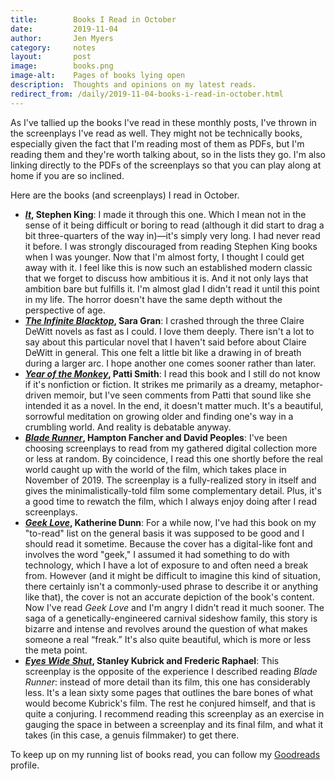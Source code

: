 ```yaml
---
title:        Books I Read in October
date:         2019-11-04
author:       Jen Myers
category:     notes
layout:       post
image:        books.png
image-alt:    Pages of books lying open
description:  Thoughts and opinions on my latest reads.
redirect_from: /daily/2019-11-04-books-i-read-in-october.html
---
```


As I've tallied up the books I've read in these monthly posts, I've thrown in the screenplays I've read as well. They might not be technically books, especially given the fact that I'm reading most of them as PDFs, but I'm reading them and they're worth talking about, so in the lists they go. I'm also linking directly to the PDFs of the screenplays so that you can play along at home if you are so inclined.

Here are the books (and screenplays) I read in October.

<!-- more -->

- __[_It_](https://www.goodreads.com/book/show/27877138-it), Stephen King__: I made it through this one. Which I mean not in the sense of it being difficult or boring to read (although it did start to drag a bit three-quarters of the way in)—it's simply very long. I had never read it before. I was strongly discouraged from reading Stephen King books when I was younger. Now that I'm almost forty, I thought I could get away with it. I feel like this is now such an established modern classic that we forget to discuss how ambitious it is. And it not only lays that ambition bare but fulfills it. I'm almost glad I didn't read it until this point in my life. The horror doesn't have the same depth without the perspective of age.
- __[_The Infinite Blacktop_](https://www.goodreads.com/book/show/38532150-the-infinite-blacktop), Sara Gran__: I crashed through the three Claire DeWitt novels as fast as I could. I love them deeply. There isn't a lot to say about this particular novel that I haven't said before about Claire DeWitt in general. This one felt a little bit like a drawing in of breath during a larger arc. I hope another one comes sooner rather than later.
- __[_Year of the Monkey_](https://www.goodreads.com/book/show/44776548-year-of-the-monkey), Patti Smith__: I read this book and I still do not know if it's nonfiction or fiction. It strikes me primarily as a dreamy, metaphor-driven memoir, but I've seen comments from Patti that sound like she intended it as a novel. In the end, it doesn't matter much. It's a beautiful, sorrowful meditation on growing older and finding one's way in a crumbling world. And reality is debatable anyway.
- __[_Blade Runner_](http://www.dailyscript.com/scripts/blade-runner_shooting.html), Hampton Fancher and David Peoples__: I've been choosing screenplays to read from my gathered digital collection more or less at random. By coincidence, I read this one shortly before the real world caught up with the world of the film, which takes place in November of 2019. The screenplay is a fully-realized story in itself and gives the minimalistically-told film some complementary detail. Plus, it's a good time to rewatch the film, which I always enjoy doing after I read screenplays.
- __[_Geek Love_](https://www.goodreads.com/book/show/13872.Geek_Love), Katherine Dunn__: For a while now, I've had this book on my "to-read" list on the general basis it was supposed to be good and I should read it sometime. Because the cover has a digital-like font and involves the word "geek," I assumed it had something to do with technology, which I have a lot of exposure to and often need a break from. However (and it might be difficult to imagine this kind of situation, there certainly isn't a commonly-used phrase to describe it or anything like that), the cover is not an accurate depiction of the book's content. Now I've read _Geek Love_ and I'm angry I didn't read it much sooner. The saga of a genetically-engineered carnival sideshow family, this story is bizarre and intense and revolves around the question of what makes someone a real “freak.” It's also quite beautiful, which is more or less the meta point.
- __[_Eyes Wide Shut_](https://www.raindance.org/scripts/old-library/Eyes-Wide-Shut.pdf), Stanley Kubrick and Frederic Raphael__: This screenplay is the opposite of the experience I described reading _Blade Runner_: instead of more detail than its film, this one has considerably less. It's a lean sixty some pages that outlines the bare bones of what would become Kubrick's film. The rest he conjured himself, and that is quite a conjuring. I recommend reading this screenplay as an exercise in gauging the space in between a screenplay and its final film, and what it takes (in this case, a genuis filmmaker) to get there.

To keep up on my running list of books read, you can follow my [Goodreads](https://www.goodreads.com/jenmyers) profile.
